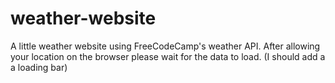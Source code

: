 # weather-website
A little weather website using FreeCodeCamp's weather API. After allowing your location on the browser please wait for the data to load. (I should add a a loading bar)
